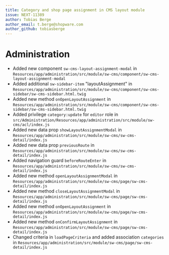 ```yaml
---
title: Category and shop page assignment in CMS layout module
issue: NEXT-11389
author: Tobias Berge
author_email: t.berge@shopware.com 
author_github: tobiasberge
---
```

# Administration
* Added new component `sw-cms-layout-assignment-modal` in `Resources/app/administration/src/module/sw-cms/component/sw-cms-layout-assignment-modal`
* Added additional `sw-sidebar-item` "layoutAssignment" in `Resources/app/administration/src/module/sw-cms/component/sw-cms-sidebar/sw-cms-sidebar.html.twig`
* Added new method `onOpenLayoutAssignment` in `Resources/app/administration/src/module/sw-cms/component/sw-cms-sidebar/sw-cms-sidebar.html.twig`
* Added privilege `category:update` for `editor` role in `src/Administration/Resources/app/administration/src/module/sw-cms/acl/index.js`
* Added new data prop `showLayoutAssignmentModal` in `Resources/app/administration/src/module/sw-cms/sw-cms-detail/index.js`
* Added new data prop `previousRoute` in `Resources/app/administration/src/module/sw-cms/sw-cms-detail/index.js`
* Added navigation guard `beforeRouteEnter` in `Resources/app/administration/src/module/sw-cms/sw-cms-detail/index.js`
* Added new method `openLayoutAssignmentModal` in `Resources/app/administration/src/module/sw-cms/page/sw-cms-detail/index.js`
* Added new method `closeLayoutAssignmentModal` in `Resources/app/administration/src/module/sw-cms/page/sw-cms-detail/index.js`
* Added new method `onOpenLayoutAssignment` in `Resources/app/administration/src/module/sw-cms/page/sw-cms-detail/index.js`
* Added new method `onConfirmLayoutAssignment` in `Resources/app/administration/src/module/sw-cms/page/sw-cms-detail/index.js`
* Changed criteria in `loadPageCriteria` and added association `categories` in `Resources/app/administration/src/module/sw-cms/page/sw-cms-detail/index.js`
